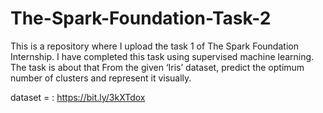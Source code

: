 # The-Spark-Foundation-Task-2
This is a repository where I upload the task 1 of The Spark Foundation Internship. I have completed this task using supervised machine learning. The task is about that From the given ‘Iris’ dataset, predict the optimum number of clusters and represent it visually.

dataset = : https://bit.ly/3kXTdox
